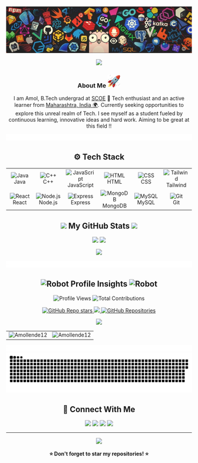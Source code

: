 <!--Header Image --->
<p align="center">
  <img src="Assets/Photo.jpeg">
</p>

<!--Welcome Prompt --->
<div align="center">
<p align="center">
  <img src="https://capsule-render.vercel.app/api?type=waving&height=180&text=Amol%20Lende&fontSize=42&fontAlignY=35&color=gradient&customColorList=3&section=header&reversal=false&desc=Full%20Stack%20Developer%20%E2%80%A2%20Java%20%E2%80%A2%20C%2B%2B%20%E2%80%A2%20DSA&descAlignY=55&descSize=16&stroke=0&strokeWidth=0&animation=fadeIn&gradientFrom=C1E8DA&gradientTo=264E70&fontColor=0C2233" />
</p>

###  About Me  <img  src="Assets/stats.gif" height="35"/>

I am Amol, B.Tech undergrad at [SCOE](https://sanjivanicoe.org.in/) 🔎 Tech enthusiast and an active learner from [Maharashtra, India 🌍](https://maps.app.goo.gl/v4ZSNmDiyxSUZwAY7). Currently seeking opportunities to explore this unreal realm of Tech. I see myself as a student fueled by continuous learning, innovative ideas and hard work. Aiming to be great at this field !!

</div>
<img src="Assets/CLine.gif">
 

<!-- ====== TECH STACK ====== -->
<h2 align="center">⚙️ Tech Stack</h2>

<table align="center">
  <tr>
    <td align="center" width="96">
      <img src="https://skillicons.dev/icons?i=java" width="48" height="48" alt="Java" />
      <br>Java
    </td>
    <td align="center" width="96">
      <img src="https://skillicons.dev/icons?i=cpp" width="48" height="48" alt="C++" />
      <br>C++
    </td>
    <td align="center" width="96">
      <img src="https://skillicons.dev/icons?i=javascript" width="48" height="48" alt="JavaScript" />
      <br>JavaScript
    </td>
    <td align="center" width="96">
      <img src="https://skillicons.dev/icons?i=html" width="48" height="48" alt="HTML" />
      <br>HTML
    </td>
    <td align="center" width="96">
      <img src="https://skillicons.dev/icons?i=css" width="48" height="48" alt="CSS" />
      <br>CSS
    </td>
    <td align="center" width="96">
      <img src="https://skillicons.dev/icons?i=tailwind" width="48" height="48" alt="Tailwind" />
      <br>Tailwind
    </td>
  </tr>
  <tr>
    <td align="center" width="96">
      <img src="https://skillicons.dev/icons?i=react" width="48" height="48" alt="React" />
      <br>React
    </td>
    <td align="center" width="96">
      <img src="https://skillicons.dev/icons?i=nodejs" width="48" height="48" alt="Node.js" />
      <br>Node.js
    </td>
    <td align="center" width="96">
      <img src="https://skillicons.dev/icons?i=express" width="48" height="48" alt="Express" />
      <br>Express
    </td>
    <td align="center" width="96">
      <img src="https://skillicons.dev/icons?i=mongodb" width="48" height="48" alt="MongoDB" />
      <br>MongoDB
    </td>
    <td align="center" width="96">
      <img src="https://skillicons.dev/icons?i=mysql" width="48" height="48" alt="MySQL" />
      <br>MySQL
    </td>
    <td align="center" width="96">
      <img src="https://skillicons.dev/icons?i=git" width="48" height="48" alt="Git" />
      <br>Git
    </td>
  </tr>
</table>

<h2 align="center"><img src="https://media.giphy.com/media/iY8CRBdQXODJSCERIr/giphy.gif" width="30"> My GitHub Stats <img src="https://media.giphy.com/media/iY8CRBdQXODJSCERIr/giphy.gif" width="30"></h2>

<div align=center>

<p align="center">
<img src="https://github-readme-stats-salesp07.vercel.app/api?username=Amollende12&count_private=true&show_icons=true&title_color=00bfbf&icon_color=00bfbf&text_color=c9d1d9&bg_color=0d1117&rank_icon=github&border_radius=20&hide_border=true"  width="48%"/>
<img src="https://github-readme-streak-stats-salesp07.vercel.app/?user=Amollende12&count_private=true&border_radius=20&ring=00bfbf&stroke=c9d1d9&background=0d1117&fire=00bfbf&currStreakNum=00bfbf&sideNums=00bfbf&datesside=00bfbf&Labelscurr=00bfbf&currStreakLabel=00bfbf&sideLabels=00bfbf&dates=c9d1d9&border=c9d1d9&hide_border=true"  width="48%"/>
</p>
  
<p align="center">
<img src="https://github-readme-stats-salesp07.vercel.app/api/top-langs/?username=Amollende12&hide=HTML&langs_count=8&layout=compact&title_color=00bfbf&icon_color=00bfbf&text_color=c9d1d9&bg_color=0d1117&border_radius=15&size_weight=0.5&count_weight=0.5&exclude_repo=github-readme-stats&hide_border=true" width="40%"/> 
</p>

<img src="Assets/CLine.gif">

<h2 align="center"><img src="Assets/Follow.gif" alt="Robot" width="45"/> Profile Insights <img src="Assets/Follow.gif" alt="Robot" width="45"/></h2>

<div id="header" align="center">
  <!-- Profile Views Counter -->
  <img src="https://komarev.com/ghpvc/?username=Amollende12&style=for-the-badge&color=00bfbf&label=Profile+Views" alt="Profile Views"/>
  
  <!-- Total Contributions Counter -->
  <img src="https://img.shields.io/badge/Total%20Contributions-1.2k+-00bfbf?style=for-the-badge&logo=github" alt="Total Contributions"/>
</div>

<p align="center">
  <!-- GitHub Stars -->
  <a href="https://github.com/Amollende12?tab=repositories&sort=stargazers">
    <img alt="GitHub Repo stars" src="https://img.shields.io/github/stars/Amollende12?logo=github&style=for-the-badge&color=00bfbf&labelColor=008b8b" >
  </a>
  
  <!-- GitHub Followers -->
  <a href="https://github.com/Amollende12?tab=followers">
    <img src="https://img.shields.io/github/followers/Amollende12?logo=github&style=for-the-badge&color=00bfbf&labelColor=008b8b" />
  </a>
  
  <!-- Repository Count -->
  <a href="https://github.com/Amollende12?tab=repositories">
    <img alt="GitHub Repositories" src="https://img.shields.io/badge/Repositories-15+-00bfbf?style=for-the-badge&logo=github&labelColor=008b8b" />
  </a>
</p>

<!-- Contribution Metrics -->
<div align="center">
  
  <!-- Last year contributions -->
  <img src="https://github-readme-activity-graph.vercel.app/graph?username=Amollende12&theme=react-dark&hide_border=true&area=true&custom_title=Last%20Year%20Contributions" width="95%"/>
  
  <!-- Contribution stats -->
  <table>
    <tr>
      <td align="center">
        <img src="https://github-readme-stats.vercel.app/api?username=Amollende12&show_icons=true&locale=en&theme=react&hide_border=true" alt="Amollende12" />
      </td>
      <td align="center">
        <img src="https://github-readme-stats.vercel.app/api/top-langs?username=Amollende12&show_icons=true&locale=en&layout=compact&theme=react&hide_border=true" alt="Amollende12" />
      </td>
    </tr>
  </table>
</div>

<img src="Assets/CLine.gif">

<!-- Snake animation -->
<img src="Assets/github-snake.svg">

 ## 🤝 Connect With Me  

<p align="center">
  <a href="https://www.linkedin.com/in/amol-lende/"><img src="https://skillicons.dev/icons?i=linkedin" height="40"/></a>
  <a href="https://x.com/Amollende12"><img src="https://skillicons.dev/icons?i=twitter" height="40"/></a>
  <a href="mailto:amollende12@gmail.com"><img src="https://skillicons.dev/icons?i=gmail" height="40"/></a>
  <a href="https://www.instagram.com/amollende12/"><img src="https://skillicons.dev/icons?i=instagram" height="40"/></a>
</p>

---
<p align="center">
  <img src="https://raw.githubusercontent.com/andreasbm/readme/master/assets/lines/rainbow.png" width="100%"/>
</p>
<p align="center"><b>⭐ Don't forget to star my repositories! ⭐</b></p>
